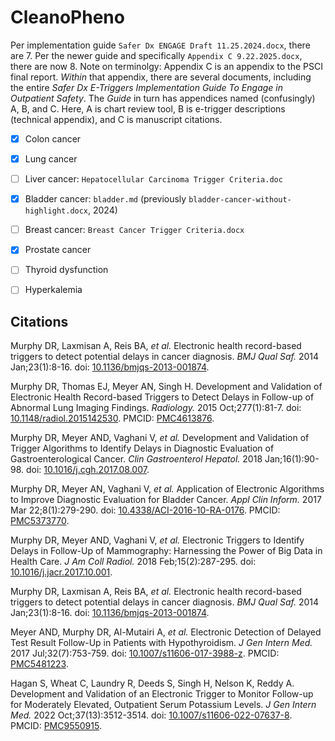 # CleanoPheno

Per implementation guide `Safer Dx ENGAGE Draft 11.25.2024.docx`,
there are 7. Per the newer guide and specifically `Appendix C
9.22.2025.docx`, there are now 8. Note on terminolgy: Appendix C is an
appendix to the PSCI final report. *Within* that appendix, there are
several documents, including the entire *Safer Dx E-Triggers
Implementation Guide To Engage in Outpatient Safety*. The *Guide* in
turn has appendices named (confusingly) A, B, and C. Here, A is chart
review tool, B is e-trigger descriptions (technical appendix), and C
is manuscript citations.


- [x] Colon cancer
- [x] Lung cancer
- [ ] Liver cancer: `Hepatocellular Carcinoma Trigger Criteria.doc`
- [x] Bladder cancer: `bladder.md` (previously `bladder-cancer-without-highlight.docx`, 2024)
- [ ] Breast cancer: `Breast Cancer Trigger Criteria.docx`
- [x] Prostate cancer
- [ ] Thyroid dysfunction
- [ ] Hyperkalemia




## Citations

Murphy DR, Laxmisan A, Reis BA, *et al.* Electronic health
record-based triggers to detect potential delays in cancer diagnosis.
*BMJ Qual Saf.* 2014 Jan;23(1):8-16. doi: [10.1136/bmjqs-2013-001874](https://doi.org/10.1136/bmjqs-2013-001874).

Murphy DR, Thomas EJ, Meyer AN, Singh H. Development and Validation of
Electronic Health Record-based Triggers to Detect Delays in Follow-up
of Abnormal Lung Imaging Findings. *Radiology.* 2015 Oct;277(1):81-7.
doi: [10.1148/radiol.2015142530](https://doi.org/10.1148/radiol.2015142530). PMCID: [PMC4613876](https://pmc.ncbi.nlm.nih.gov/articles/PMC4613876/).

Murphy DR, Meyer AND, Vaghani V, *et al.* Development and Validation
of Trigger Algorithms to Identify Delays in Diagnostic Evaluation of
Gastroenterological Cancer. *Clin Gastroenterol Hepatol.* 2018
Jan;16(1):90-98. doi: [10.1016/j.cgh.2017.08.007](https://doi.org/10.1016/j.cgh.2017.08.007).

Murphy DR, Meyer AN, Vaghani V, *et al.* Application of Electronic
Algorithms to Improve Diagnostic Evaluation for Bladder Cancer. *Appl
Clin Inform.* 2017 Mar 22;8(1):279-290. doi:
[10.4338/ACI-2016-10-RA-0176](https://doi.org/10.4338/ACI-2016-10-RA-0176). PMCID: [PMC5373770](https://pmc.ncbi.nlm.nih.gov/articles/PMC5373770/).

Murphy DR, Meyer AND, Vaghani V, *et al.* Electronic Triggers to
Identify Delays in Follow-Up of Mammography: Harnessing the Power of
Big Data in Health Care. *J Am Coll Radiol.* 2018 Feb;15(2):287-295.
doi: [10.1016/j.jacr.2017.10.001](https://doi.org/10.1016/j.jacr.2017.10.001).

Murphy DR, Laxmisan A, Reis BA, *et al.* Electronic health
record-based triggers to detect potential delays in cancer diagnosis.
*BMJ Qual Saf.* 2014 Jan;23(1):8-16. doi: [10.1136/bmjqs-2013-001874](https://doi.org/10.1136/bmjqs-2013-001874).

Meyer AND, Murphy DR, Al-Mutairi A, *et al.* Electronic Detection of
Delayed Test Result Follow-Up in Patients with Hypothyroidism. *J Gen
Intern Med.* 2017 Jul;32(7):753-759. doi: [10.1007/s11606-017-3988-z](https://doi.org/10.1007/s11606-017-3988-z).
PMCID: [PMC5481223](https://pmc.ncbi.nlm.nih.gov/articles/PMC5481223/).

Hagan S, Wheat C, Laundry R, Deeds S, Singh H, Nelson K, Reddy A.
Development and Validation of an Electronic Trigger to Monitor
Follow-up for Moderately Elevated, Outpatient Serum Potassium Levels.
*J Gen Intern Med.* 2022 Oct;37(13):3512-3514. doi:
[10.1007/s11606-022-07637-8](https://doi.org/10.1007/s11606-022-07637-8). PMCID: [PMC9550915](https://pmc.ncbi.nlm.nih.gov/articles/PMC9550915/).
